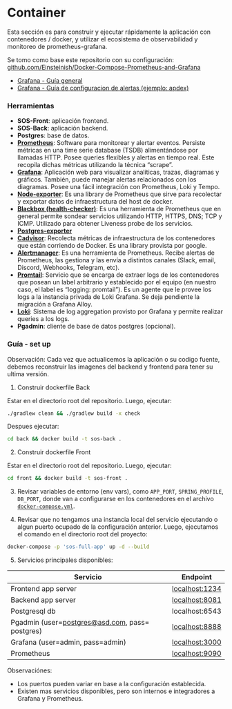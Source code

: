 # Container

Esta sección es para construir y ejecutar rápidamente la aplicación con contenedores / docker, y utilizar el ecosistema de observabilidad y monitoreo de prometheus-grafana.

Se tomo como base este repositorio con su configuración: [github.com/Einsteinish/Docker-Compose-Prometheus-and-Grafana](https://github.com/Einsteinish/Docker-Compose-Prometheus-and-Grafana)

- [Grafana - Guía general](/docs/container/grafana/README.md)
- [Grafana - Guía de configuracion de alertas (ejemplo: apdex)](/docs/container/grafana/alerts/README.md)

### Herramientas

- **SOS-Front**: aplicación frontend.
- **SOS-Back**: aplicación backend.
- **Postgres**: base de datos.
- [**Prometheus**](https://prometheus.io/): Software para monitorear y alertar eventos. Persiste métricas en una time serie database (TSDB) alimentándose por llamadas HTTP. Posee queries flexibles y alertas en tiempo real. Este recopila dichas métricas utilizando la técnica “scrape”.
- [**Grafana**](https://grafana.com/): Aplicación web para visualizar analíticas, trazas, diagramas y gráficos. También, puede manejar alertas relacionados con los diagramas. Posee una fácil integración con Prometheus, Loki y Tempo.
- [**Node-exporter**](https://github.com/prometheus/node_exporter): Es una library de Prometheus que sirve para recolectar y exportar datos de infraestructura del host de docker.
- [**Blackbox (health-checker)**](https://github.com/prometheus/blackbox_exporter): Es una herramienta de Prometheus que en general permite sondear servicios utilizando HTTP, HTTPS, DNS; TCP y ICMP. Utilizado para obtener Liveness probe de los servicios.
- [**Postgres-exporter**](https://github.com/prometheus-community/postgres_exporter)
- [**Cadvisor**](https://github.com/google/cadvisor): Recolecta métricas de infraestructura de los contenedores que están corriendo de Docker. Es una library provista por google.
- [**Alertmanager**](https://github.com/prometheus/alertmanager): Es una herramienta de Prometheus. Recibe alertas de Prometheus, las gestiona y las envía a distintos canales (Slack, email, Discord, Webhooks, Telegram, etc).
- [**Promtail**](https://grafana.com/docs/loki/latest/send-data/promtail/): Servicio que se encarga de extraer logs de los contenedores que posean un label arbitrario y establecido por el equipo (en nuestro caso, el label es “logging: promtail”). Es un agente que le provee los logs a la instancia privada de Loki Grafana. Se deja pendiente la migración a Grafana Alloy.
- [**Loki**](https://grafana.com/docs/loki/latest/): Sistema de log aggregation provisto por Grafana y permite realizar queries a los logs.
- **Pgadmin**: cliente de base de datos postgres (opcional).


### Guía - set up

Observación: Cada vez que actualicemos la aplicación o su codigo fuente, debemos reconstruir las imagenes del backend y frontend para tener su ultima versión.

1. Construir dockerfile Back

Estar en el directorio root del repositorio. Luego, ejecutar:

```bash
./gradlew clean && ./gradlew build -x check
```

Despues ejecutar:

```bash
cd back && docker build -t sos-back .
```

2. Construir dockerfile Front

Estar en el directorio root del repositorio. Luego, ejecutar:
```bash
cd front && docker build -t sos-front .
```

3. Revisar variables de entorno (env vars), como `APP_PORT`, `SPRING_PROFILE`, `DB_PORT`, donde van a configurarse en los contenedores en el archivo [`docker-compose.yml`](/docs/container/docker-compose.yml).

4. Revisar que no tengamos una instancia local del servicio ejecutando o algun puerto ocupado de la configuración anterior. Luego, ejecutamos el comando en el directorio root del proyecto:
```bash
docker-compose -p 'sos-full-app' up -d --build
```

5. Servicios principales disponibles:


| Servicio                                        | Endpoint                                     |
| ----------------------------------------------- | -------------------------------------------- |
| Frontend app server                             | [localhost:1234](http://localhost:1234)      |
| Backend app server                              | [localhost:8081](http://localhost:8081/ping) |
| Postgresql db                                   | localhost:6543                               |
| Pgadmin (user=postgres@asd.com, pass= postgres) | [localhost:8888](http://localhost:8888)      |
| Grafana (user=admin, pass=admin)                | [localhost:3000](http://localhost:3000)      |
| Prometheus                                      | [localhost:9090](http://localhost:9090)      |



Observaciónes: 
- Los puertos pueden variar en base a la configuración establecida.
- Existen mas servicios disponibles, pero son internos e integradores a Grafana y Prometheus. 